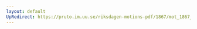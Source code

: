 ```yaml
---
layout: default
UpRedirect: https://pruto.im.uu.se/riksdagen-motions-pdf/1867/mot_1867__fk__50/mot_1867__fk__50-004.pdf
---
```

